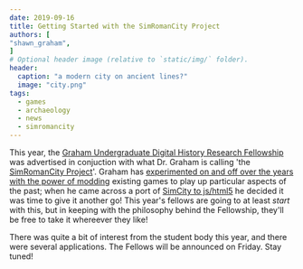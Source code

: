 ```yaml
---
date: 2019-09-16
title: Getting Started with the SimRomanCity Project
authors: [
"shawn_graham",
]
# Optional header image (relative to `static/img/` folder).
header:
  caption: "a modern city on ancient lines?"
  image: "city.png"
tags: 
  - games
  - archaeology
  - news
  - simromancity
---
```


This year, the [Graham Undergraduate Digital History Research Fellowship](http://grahamresearchfellow.org/) was advertised in conjuction with what Dr. Graham is calling 'the [SimRomanCity Project](/project/simromancity/)'. Graham has [experimented on and off over the years with the power of modding](https://quod.lib.umich.edu/d/dh/12544152.0001.001/--pastplay-teaching-and-learning-history-with-technology?g=dculture;trgt=div2_ch10;view=fulltext) existing games to play up particular aspects of the past; when he came across a port of [SimCity to js/html5](http://www.graememcc.co.uk/micropolisJS/) he decided it was time to give it another go! This year's fellows are going to at least _start_ with this, but in keeping with the philosophy behind the Fellowship, they'll be free to take it whereever they like! 

There was quite a bit of interest from the student body this year, and there were several applications. The Fellows will be announced on Friday. Stay tuned!
